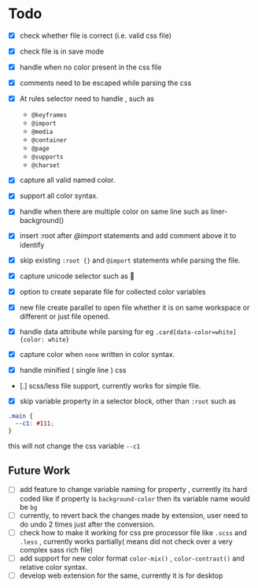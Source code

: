 # Todo

- [x] check whether file is correct (i.e. valid css file)
- [x] check file is in save mode
- [x] handle when no color present in the css file
- [x] comments need to be escaped while parsing the css
- [x] At rules selector need to handle , such as

  - `@keyframes`
  - `@import`
  - `@media`
  - `@container`
  - `@page`
  - `@supports`
  - `@charset`

- [x] capture all valid named color.
- [x] support all color syntax.
- [x] handle when there are multiple color on same line such as liner-background()
- [x] insert :root after _@import_ statements and add comment above it to identify
- [x] skip existing `:root {}` and `@import` statements while parsing the file.
- [x] capture unicode selector such as 🎵
- [x] option to create separate file for collected color variables
- [x] new file create parallel to open file whether it is on same workspace or different or just file opened.
- [x] handle data attribute while parsing for eg `.card[data-color=white]{color: white}`
- [x] capture color when `none` written in color syntax.
- [x] handle minified ( single line ) css
- [.] scss/less file support, currently works for simple file.
- [x] skip variable property in a selector block, other than `:root` such as

```css
.main {
  --c1: #111;
}
```

this will not change the css variable `--c1`


## Future Work

- [ ] add feature to change variable naming for property , currently its hard coded like if property is `background-color` then its variable name would be `bg`
- [ ] currently, to revert back the changes made by extension, user need to do undo 2 times just after the conversion.
- [ ] check how to make it working for css pre processor file like `.scss` and `.less` , currently works partially( means did not check over a very complex sass rich file)
- [ ] add support for new color format `color-mix()` , `color-contrast()` and relative color syntax.
- [ ] develop web extension for the same, currently it is for desktop
